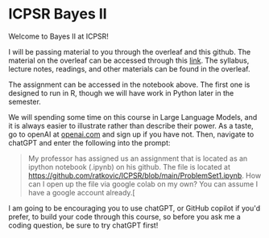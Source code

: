 # ICPSR Bayes II

Welcome to Bayes II at ICPSR!

I will be passing material to you through the overleaf and this github.  The material on the overleaf can be accessed through this 
 [link](https://www.overleaf.com/read/ttrwjfsxxzjf).  The syllabus, lecture notes, readings, and other materials can be found in the overleaf.

The assignment can be accessed in the notebook above. The first one is designed to run in R, though we will have work in Python later in the semester.

We will spending some time on this course in Large Language Models, and it is always easier to illustrate rather than describe their power.  As a taste, go to openAI at [openai.com](openai.com)  and sign up if you have not. Then, navigate to chatGPT and enter the following into the prompt:

> My professor has assigned us an assignment that is located as an ipython notebook (.ipynb) on his github.   The file is located at https://github.com/ratkovic/ICPSR/blob/main/ProblemSet1.ipynb.  How can I open up the file via google colab on my own? You can assume I have a google account already.[

I am going to be encouraging you to use chatGPT, or GitHub copilot if you'd prefer, to build your code through this course, so before you ask me a coding question, be sure to try chatGPT first!
